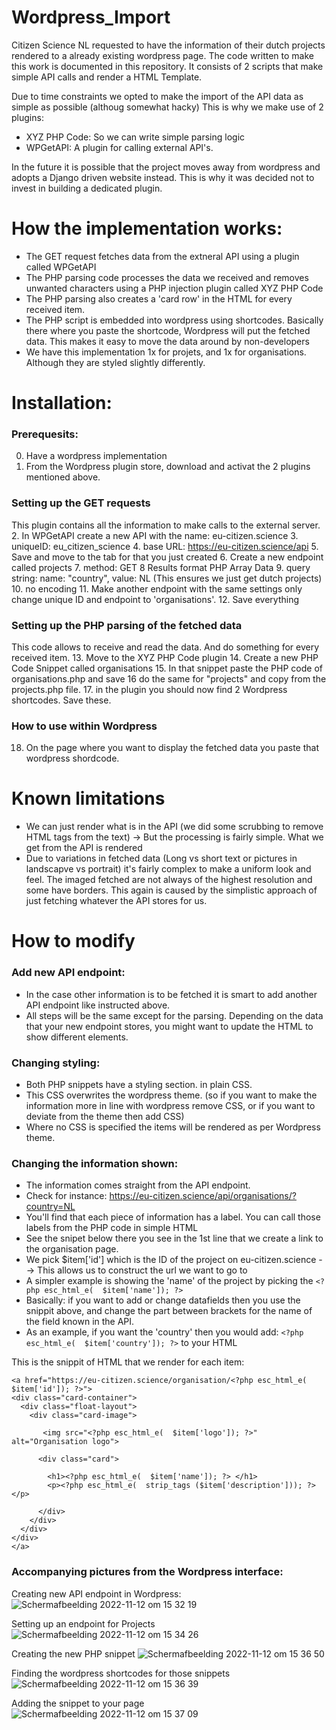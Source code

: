 # Wordpress_Import
Citizen Science NL requested to have the information of their dutch projects rendered to a already existing wordpress page. 
The code written to make this work is documented in this repository. It consists of 2 scripts that make simple API calls and render a HTML Template. 

Due to time constraints we opted to make the import of the API data as simple as possible (althoug somewhat hacky) This is why we make use of 2 plugins: 
- XYZ PHP Code: So we can write simple parsing logic
- WPGetAPI: A plugin for calling external API's. 

In the future it is possible that the project moves away from wordpress and adopts a Django driven website instead. This is why it was decided not to invest in building a dedicated plugin. 

# How the implementation works: 
- The GET request fetches data from the extneral API using a plugin called WPGetAPI
- The PHP parsing code processes the data we received and removes unwanted characters using a PHP injection plugin called XYZ PHP Code
- The PHP parsing also creates a 'card row' in the HTML for every received item.
- The PHP script is embedded into wordpress using shortcodes. Basically there where you paste the shortcode, Wordpress will put the fetched data. This makes it easy to move the data around by non-developers
- We have this implementation 1x for projets, and 1x for organisations. Although they are styled slightly differently. 

# Installation: 
### Prerequesits:
0. Have a wordpress implementation
1. From the Wordpress plugin store, download and activat the 2 plugins mentioned above. 

### Setting up the GET requests
This plugin contains all the information to make calls to the external server. 
2. In WPGetAPI create a new API with the name: eu-citizen.science
3. uniqueID: eu_citizen_science
4. base URL: https://eu-citizen.science/api 
5. Save and move to the tab for that you just created
6. Create a new endpoint called projects
7. method: GET
8 Results format PHP Array Data
9. query string: name: "country", value: NL  (This ensures we just get dutch projects)
10. no encoding
11. Make another endpoint with the same settings only change unique ID and endpoint to 'organisations'. 
12. Save everything

### Setting up the PHP parsing of the fetched data
This code allows to receive and read the data. And do something for every received item. 
13. Move to the XYZ PHP Code plugin
14. Create a new PHP Code Snippet called organisations
15. In that snippet paste the PHP code of organisations.php and save
16 do the same for "projects" and copy from the projects.php file. 
17. in the plugin you should now find 2 Wordpress shortcodes. Save these. 


### How to use within Wordpress
18. On the page where you want to display the fetched data  you paste that wordpress shordcode. 

# Known limitations
- We can just render what is in the API (we did some scrubbing to remove HTML tags from the text) -> But the processing is fairly simple. What we get from the API is rendered
- Due to variations in fetched data (Long vs short text or pictures in landscapve vs portrait) it's fairly complex to make a uniform look and feel. The imaged fetched are not always of the highest resolution and some have borders. This again is caused by the simplistic approach of just fetching whatever the API stores for us. 

# How to modify 
### Add new API endpoint: 
- In the case other information is to be fetched it is smart to add another API endpoint like instructed above. 
- All steps will be the same except for the parsing. Depending on the data that your new endpoint stores, you might want to update the HTML to show different elements. 

### Changing styling: 
- Both PHP snippets have a styling section. in plain CSS. 
- This CSS overwrites the wordpress theme. (so if you want to make the information more in line with wordpress remove CSS, or if you want to deviate from the theme then add CSS)
- Where no CSS is specified the items will be rendered as per Wordpress theme. 

### Changing the information shown: 
- The information comes straight from the API endpoint. 
- Check for instance: https://eu-citizen.science/api/organisations/?country=NL 
- You'll find that each piece of information has a label. You can call those labels from the PHP code in simple HTML
- See the snipet below there you see in the 1st line that we create a link to the organisation page. 
- We pick $item['id'] which is the ID of the project on eu-citizen.science --> This allows us to construct the url we want to go to
- A simpler example is showing the 'name' of the project by picking the  `<?php esc_html_e(  $item['name']); ?>` 
- Basically: if you want to add or change datafields then you use the snippit above, and change the part between brackets for the name of the field known in the API. 
- As an example, if you want the 'country' then you would add: `<?php esc_html_e(  $item['country']); ?>` to your HTML


This is the snippit of HTML that we render for each item: 
```
<a href="https://eu-citizen.science/organisation/<?php esc_html_e(  $item['id']); ?>">
<div class="card-container">
  <div class="float-layout">
    <div class="card-image">

       <img src="<?php esc_html_e(  $item['logo']); ?>" alt="Organisation logo">

      <div class="card">
        
        <h1><?php esc_html_e(  $item['name']); ?> </h1>
        <p><?php esc_html_e(  strip_tags ($item['description'])); ?></p>

      </div>
    </div>
  </div>
</div>
</a>
```

### Accompanying pictures from the Wordpress interface: 

Creating new API endpoint in Wordpress:
 ![Schermafbeelding 2022-11-12 om 15 32 19](https://user-images.githubusercontent.com/71013416/201479775-3978f2ce-ac25-48a7-ab06-488ca2e2365a.png)


Setting up an endpoint for Projects
![Schermafbeelding 2022-11-12 om 15 34 26](https://user-images.githubusercontent.com/71013416/201479805-e590bcea-7eef-4183-9165-61cd0c7748c8.png)

Creating the new PHP snippet
![Schermafbeelding 2022-11-12 om 15 36 50](https://user-images.githubusercontent.com/71013416/201479880-aa0b2aa4-8288-4d68-ac28-3c5be16c1c28.png)



Finding the wordpress shortcodes for those snippets
![Schermafbeelding 2022-11-12 om 15 36 39](https://user-images.githubusercontent.com/71013416/201479885-19d244e9-ed27-43ce-a9fb-4bb05fdeaf17.png)

 
 Adding the snippet to your page
 ![Schermafbeelding 2022-11-12 om 15 37 09](https://user-images.githubusercontent.com/71013416/201479889-8d8d91d8-fc7a-48e4-9845-3b83e32c9860.png)



